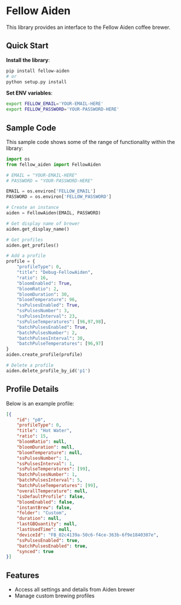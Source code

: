 # Fellow Aiden

This library provides an interface to the Fellow Aiden coffee brewer.

## Quick Start

**Install the library**:

```sh
pip install fellow-aiden
# or
python setup.py install
```

**Set ENV variables**:

```sh
export FELLOW_EMAIL='YOUR-EMAIL-HERE'
export FELLOW_PASSWORD='YOUR-PASSWORD-HERE'
```

## Sample Code

This sample code shows some of the range of functionality within the library:

```python
import os
from fellow_aiden import FellowAiden

# EMAIL = "YOUR-EMAIL-HERE"
# PASSWORD = "YOUR-PASSWORD-HERE"

EMAIL = os.environ['FELLOW_EMAIL']
PASSWORD = os.environ['FELLOW_PASSWORD']

# Create an instance
aiden = FellowAiden(EMAIL, PASSWORD)

# Get display name of brewer
aiden.get_display_name()

# Get profiles
aiden.get_profiles()

# Add a profile
profile = {
    "profileType": 0,
    "title": "Debug-FellowAiden",
    "ratio": 16,
    "bloomEnabled": True,
    "bloomRatio": 2,
    "bloomDuration": 30,
    "bloomTemperature": 96,
    "ssPulsesEnabled": True,
    "ssPulsesNumber": 3,
    "ssPulsesInterval": 23,
    "ssPulseTemperatures": [96,97,98],
    "batchPulsesEnabled": True,
    "batchPulsesNumber": 2,
    "batchPulsesInterval": 30,
    "batchPulseTemperatures": [96,97]
}
aiden.create_profile(profile)

# Delete a profile
aiden.delete_profile_by_id('p1')
```

## Profile Details

Below is an example profile:

```json
[{
    "id": "p0",
    "profileType": 0,
    "title": "Hot Water",
    "ratio": 15,
    "bloomRatio": null,
    "bloomDuration": null,
    "bloomTemperature": null,
    "ssPulsesNumber": 1,
    "ssPulsesInterval": 1,
    "ssPulseTemperatures": [99],
    "batchPulsesNumber": 1,
    "batchPulsesInterval": 5,
    "batchPulseTemperatures": [99],
    "overallTemperature": null,
    "isDefaultProfile": false,
    "bloomEnabled": false,
    "instantBrew": false,
    "folder": "Custom",
    "duration": null,
    "lastGBQuantity": null,
    "lastUsedTime": null,
    "deviceId": "FB_02c4139a-50c6-f4ce-363b-6f9e1840307e",
    "ssPulsesEnabled": true,
    "batchPulsesEnabled": true,
    "synced": true
}]
```

## Features

* Access all settings and details from Aiden brewer
* Manage custom brewing profiles
